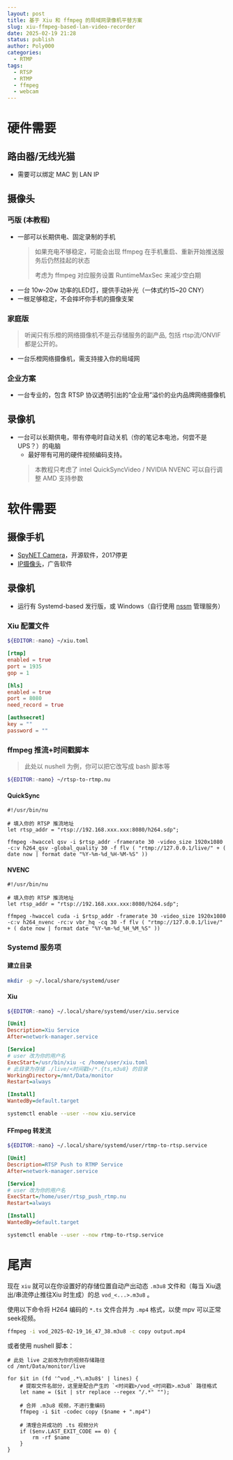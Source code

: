 ```yaml
---
layout: post
title: 基于 Xiu 和 ffmpeg 的局域网录像机平替方案
slug: xiu-ffmpeg-based-lan-video-recorder
date: 2025-02-19 21:28
status: publish
author: Poly000
categories: 
  - RTMP
tags: 
  - RTSP
  - RTMP
  - ffmpeg
  - webcam
---
```


# 硬件需要

## 路由器/无线光猫

- 需要可以绑定 MAC 到 LAN IP

## 摄像头

### 丐版 (本教程)

- 一部可以长期供电、固定录制的手机
  > 如果充电不够稳定，可能会出现 ffmpeg 在手机重启、重新开始推送服务后仍然挂起的状态
  >
  > 考虑为 ffmpeg 对应服务设置 RuntimeMaxSec 来减少空白期
- 一台 10w-20w 功率的LED灯，提供手动补光（一体式约15~20 CNY）
- 一根足够稳定，不会摔坏你手机的摄像支架

### 家庭版

> 听闻只有乐橙的网络摄像机不是云存储服务的副产品,
> 包括 rtsp流/ONVIF 都是公开的。

- 一台乐橙网络摄像机，需支持接入你的局域网

### 企业方案

- 一台专业的，包含 RTSP 协议透明引出的“企业用”溢价的业内品牌网络摄像机

## 录像机

- 一台可以长期供电，带有停电时自动关机（你的笔记本电池，何尝不是UPS？）的电脑
    - 最好带有可用的硬件视频编码支持。
    > 本教程只考虑了 intel QuickSyncVideo / NVIDIA NVENC
    > 可以自行调整 AMD 支持参数


# 软件需要

## 摄像手机

[IP摄像头]: https://play.google.com/store/apps/details?id=com.pas.webcam
[SpyNET Camera]: https://apt.izzysoft.de/fdroid/index/apk/com.spynet.camtest

- [SpyNET Camera]，开源软件，2017停更
- [IP摄像头]，广告软件

## 录像机

[nssm]: https://nssm.cc/

- 运行有 Systemd-based 发行版，或 Windows（自行使用 [nssm] 管理服务）

### Xiu 配置文件

```bash
${EDITOR:-nano} ~/xiu.toml
```

```toml
[rtmp]
enabled = true
port = 1935
gop = 1

[hls]
enabled = true
port = 8080
need_record = true

[authsecret]
key = ""
password = ""
```

### ffmpeg 推流+时间戳脚本

> 此处以 nushell 为例，你可以把它改写成 bash 脚本等

```bash
${EDITOR:-nano} ~/rtsp-to-rtmp.nu
```

#### QuickSync

```nushell
#!/usr/bin/nu

# 填入你的 RTSP 推流地址
let rtsp_addr = "rtsp://192.168.xxx.xxx:8080/h264.sdp";

ffmpeg -hwaccel qsv -i $rtsp_addr -framerate 30 -video_size 1920x1080 -c:v h264_qsv -global_quality 30 -f flv ( "rtmp://127.0.0.1/live/" + ( date now | format date "%Y-%m-%d_%H-%M-%S" ))
```

#### NVENC

```nushell
#!/usr/bin/nu

# 填入你的 RTSP 推流地址
let rtsp_addr = "rtsp://192.168.xxx.xxx:8080/h264.sdp";

ffmpeg -hwaccel cuda -i $rtsp_addr -framerate 30 -video_size 1920x1080 -c:v h264_nvenc -rc:v vbr_hq -cq 30 -f flv ( "rtmp://127.0.0.1/live/" + ( date now | format date "%Y-%m-%d_%H_%M_%S" ))
```

### Systemd 服务项

#### 建立目录

```bash
mkdir -p ~/.local/share/systemd/user
```

#### Xiu

```bash
${EDITOR:-nano} ~/.local/share/systemd/user/xiu.service
```

```ini
[Unit]
Description=Xiu Service
After=network-manager.service

[Service]
# user 改为你的用户名
ExecStart=/usr/bin/xiu -c /home/user/xiu.toml
# 此目录为存储 ./live/<时间戳>/*.{ts,m3u8} 的目录
WorkingDirectory=/mnt/Data/monitor
Restart=always

[Install]
WantedBy=default.target
```

```bash
systemctl enable --user --now xiu.service
```

#### FFmpeg 转发流

```bash
${EDITOR:-nano} ~/.local/share/systemd/user/rtmp-to-rtsp.service
```

```ini
[Unit]
Description=RTSP Push to RTMP Service
After=network-manager.service

[Service]
# user 改为你的用户名
ExecStart=/home/user/rtsp_push_rtmp.nu
Restart=always

[Install]
WantedBy=default.target
```

```bash
systemctl enable --user --now rtmp-to-rtsp.service
```

# 尾声

现在 `xiu` 就可以在你设置好的存储位置自动产出动态 `.m3u8` 文件和（每当 Xiu退出/串流停止推往Xiu 时生成）的总 `vod_<...>.m3u8` 。

使用以下命令将 H264 编码的 `*.ts` 文件合并为 `.mp4` 格式，以使 mpv 可以正常seek视频。

```bash
ffmpeg -i vod_2025-02-19_16_47_38.m3u8 -c copy output.mp4
```

或者使用 nushell 脚本：

```nushell
# 此处 live 之前改为你的视频存储路径
cd /mnt/Data/monitor/live

for $it in (fd '^vod_.*\.m3u8$' | lines) {
    # 提取文件名部分，这里是配合产生的 `<时间戳>/vod_<时间戳>.m3u8` 路径格式
    let name = ($it | str replace --regex "/.*" "");
    
    # 合并 .m3u8 视频，不进行重编码
    ffmpeg -i $it -codec copy ($name + ".mp4")
    
    # 清理合并成功的 .ts 视频分片
    if ($env.LAST_EXIT_CODE == 0) {
        rm -rf $name
    }
}
```